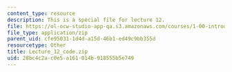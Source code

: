 ```yaml
---
content_type: resource
description: This is a special file for lecture 12.
file: https://ol-ocw-studio-app-qa.s3.amazonaws.com/courses/1-00-introduction-to-computers-and-engineering-problem-solving-spring-2012/28bc4c2ac0e5a161014b918555b5e749_Lecture_12_code.zip
file_type: application/zip
parent_uid: cfe95031-1d4d-a15d-46b1-ed49c9bb355d
resourcetype: Other
title: Lecture_12_code.zip
uid: 28bc4c2a-c0e5-a161-014b-918555b5e749
---
```

